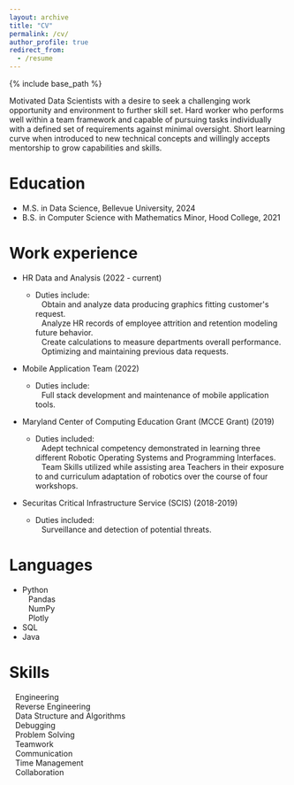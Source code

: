 ```yaml
---
layout: archive
title: "CV"
permalink: /cv/
author_profile: true
redirect_from:
  - /resume
---
```


{% include base_path %}

Motivated Data Scientists with a desire to seek a challenging work opportunity and environment to further skill set.  Hard worker who performs well within a team framework and capable of pursuing tasks individually with a defined set of requirements against minimal oversight. Short learning curve when introduced to new technical concepts and willingly accepts mentorship to grow capabilities and skills.

Education
======
* M.S. in Data Science, Bellevue University, 2024
* B.S. in Computer Science with Mathematics Minor, Hood College, 2021


Work experience
======
* HR Data and Analysis (2022 - current)<br>
  * Duties include:<br>
  &ensp; Obtain and analyze data producing graphics fitting customer's request.<br>
  &ensp; Analyze HR records of employee attrition and retention modeling future behavior.<br>
  &ensp; Create calculations to measure departments overall performance.<br>
  &ensp; Optimizing and maintaining previous data requests. <br>
* Mobile Application Team (2022)<br>
  * Duties include: <br>
  &ensp; Full stack development and maintenance of mobile application tools.
* Maryland Center of Computing Education Grant (MCCE Grant) (2019) 
  * Duties included:<br>
    &ensp; Adept technical competency demonstrated in learning three different Robotic Operating Systems and Programming Interfaces.<br>
    &ensp; Team Skills utilized while assisting area Teachers in their exposure to and curriculum adaptation of robotics over the course of four workshops.

* Securitas Critical Infrastructure Service (SCIS) (2018-2019)<br>
  * Duties included:<br>
    &ensp; Surveillance and detection of potential threats.

  
Languages
======
* Python<br>
  &ensp; Pandas<br>
  &ensp; NumPy<br>
  &ensp; Plotly<br>
* SQL
* Java


Skills
======
&ensp; Engineering<br>
&ensp; Reverse Engineering<br>
&ensp; Data Structure and Algorithms<br>
&ensp; Debugging<br>
&ensp; Problem Solving<br>
&ensp; Teamwork<br>
&ensp; Communication<br>
&ensp; Time Management<br>
&ensp; Collaboration


